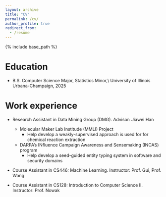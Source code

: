 ```yaml
---
layout: archive
title: "CV"
permalink: /cv/
author_profile: true
redirect_from:
  - /resume
---
```


{% include base_path %}

Education
======
* B.S. Computer Science Major, Statistics Minor,\\
  University of Illinois Urbana-Champaign, 2025

Work experience
======
* Research Assistant in Data Mining Group (DMG). Advisor: Jiawei Han
  * Molecular Maker Lab Institude (MMLI) Project
    * Help develop a weakly-supervised approach is used for for chemical reaction extraction
  * DARPA’s INfluence Campaign Awareness and Sensemaking (INCAS) program
    * Help develop a seed-guided entity typing system in software and security domains

* Course Assistant in CS446: Machine Learning. Instructor: Prof. Gui, Prof. Wang

* Course Assistant in CS128: Introduction to Computer Science II. Instructor: Prof. Nowak
